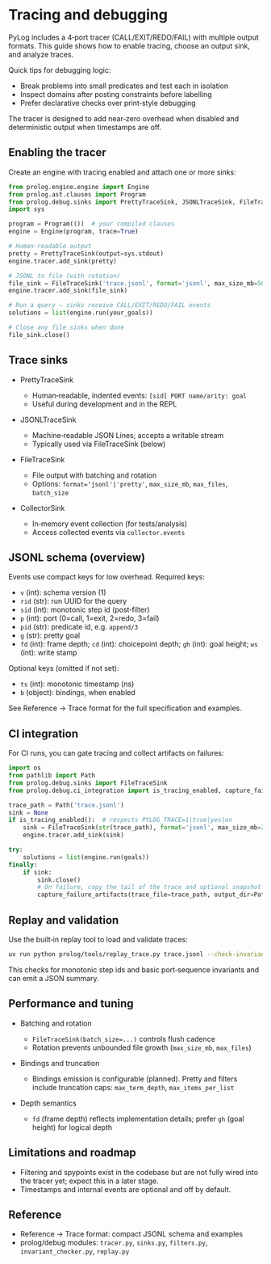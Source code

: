 # Tracing and debugging

PyLog includes a 4‑port tracer (CALL/EXIT/REDO/FAIL) with multiple output formats. This guide shows how to enable tracing, choose an output sink, and analyze traces.

Quick tips for debugging logic:

- Break problems into small predicates and test each in isolation
- Inspect domains after posting constraints before labelling
- Prefer declarative checks over print‑style debugging

The tracer is designed to add near‑zero overhead when disabled and deterministic output when timestamps are off.

Enabling the tracer
-------------------

Create an engine with tracing enabled and attach one or more sinks:

```python
from prolog.engine.engine import Engine
from prolog.ast.clauses import Program
from prolog.debug.sinks import PrettyTraceSink, JSONLTraceSink, FileTraceSink
import sys

program = Program(())  # your compiled clauses
engine = Engine(program, trace=True)

# Human‑readable output
pretty = PrettyTraceSink(output=sys.stdout)
engine.tracer.add_sink(pretty)

# JSONL to file (with rotation)
file_sink = FileTraceSink('trace.jsonl', format='jsonl', max_size_mb=50, max_files=3)
engine.tracer.add_sink(file_sink)

# Run a query – sinks receive CALL/EXIT/REDO/FAIL events
solutions = list(engine.run(your_goals))

# Close any file sinks when done
file_sink.close()
```

Trace sinks
-----------

- PrettyTraceSink
  - Human‑readable, indented events: `[sid] PORT name/arity: goal`
  - Useful during development and in the REPL

- JSONLTraceSink
  - Machine‑readable JSON Lines; accepts a writable stream
  - Typically used via FileTraceSink (below)

- FileTraceSink
  - File output with batching and rotation
  - Options: `format='jsonl'|'pretty'`, `max_size_mb`, `max_files`, `batch_size`

- CollectorSink
  - In‑memory event collection (for tests/analysis)
  - Access collected events via `collector.events`

JSONL schema (overview)
-----------------------

Events use compact keys for low overhead. Required keys:

- `v` (int): schema version (1)
- `rid` (str): run UUID for the query
- `sid` (int): monotonic step id (post‑filter)
- `p` (int): port (0=call, 1=exit, 2=redo, 3=fail)
- `pid` (str): predicate id, e.g. `append/3`
- `g` (str): pretty goal
- `fd` (int): frame depth; `cd` (int): choicepoint depth; `gh` (int): goal height; `ws` (int): write stamp

Optional keys (omitted if not set):

- `ts` (int): monotonic timestamp (ns)
- `b` (object): bindings, when enabled

See Reference → Trace format for the full specification and examples.

CI integration
--------------

For CI runs, you can gate tracing and collect artifacts on failures:

```python
import os
from pathlib import Path
from prolog.debug.sinks import FileTraceSink
from prolog.debug.ci_integration import is_tracing_enabled, capture_failure_artifacts

trace_path = Path('trace.jsonl')
sink = None
if is_tracing_enabled():  # respects PYLOG_TRACE=1|true|yes|on
    sink = FileTraceSink(str(trace_path), format='jsonl', max_size_mb=25, max_files=2)
    engine.tracer.add_sink(sink)

try:
    solutions = list(engine.run(goals))
finally:
    if sink:
        sink.close()
        # On failure, copy the tail of the trace and optional snapshot
        capture_failure_artifacts(trace_file=trace_path, output_dir=Path('artifacts'))
```

Replay and validation
---------------------

Use the built‑in replay tool to load and validate traces:

```bash
uv run python prolog/tools/replay_trace.py trace.jsonl --check-invariants --last 200
```

This checks for monotonic step ids and basic port‑sequence invariants and can emit a JSON summary.

Performance and tuning
----------------------

- Batching and rotation
  - `FileTraceSink(batch_size=...)` controls flush cadence
  - Rotation prevents unbounded file growth (`max_size_mb`, `max_files`)

- Bindings and truncation
  - Bindings emission is configurable (planned). Pretty and filters include truncation caps: `max_term_depth`, `max_items_per_list`

- Depth semantics
  - `fd` (frame depth) reflects implementation details; prefer `gh` (goal height) for logical depth

Limitations and roadmap
-----------------------

- Filtering and spypoints exist in the codebase but are not fully wired into the tracer yet; expect this in a later stage.
- Timestamps and internal events are optional and off by default.

Reference
---------

- Reference → Trace format: compact JSONL schema and examples
- prolog/debug modules: `tracer.py`, `sinks.py`, `filters.py`, `invariant_checker.py`, `replay.py`
